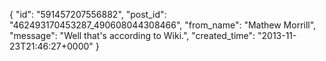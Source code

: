  {
   "id": "591457207556882",
   "post_id": "462493170453287_490608044308466",
   "from_name": "Mathew Morrill",
   "message": "Well that's according to Wiki.",
   "created_time": "2013-11-23T21:46:27+0000"
 }
